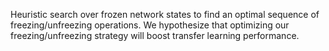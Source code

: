 Heuristic search over frozen network states to find an optimal sequence of freezing/unfreezing operations. We hypothesize that optimizing our freezing/unfreezing strategy will boost transfer learning performance.

